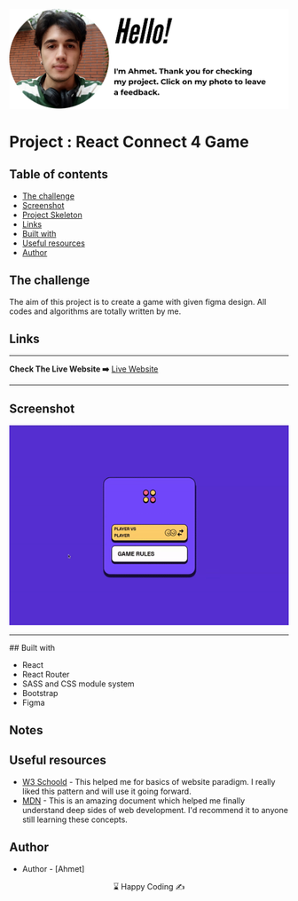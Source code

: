 <p align="center">
<a href="https://www.linkedin.com/in/ahmet-ayd%C4%B1n-2583b1199/" target="_blank"><img src="ahmet.png" alt="screenshot"></a>
</p>

# Project : React Connect 4 Game
## Table of contents

  - [The challenge](#the-challenge)
  - [Screenshot](#screenshot)
  - [Project Skeleton ](#project-skeleton)
  - [Links](#links)
  - [Built with](#built-with)
  - [Useful resources](#useful-resources)
- [Author](#author)



## The challenge
The aim of this project is to create a game with given figma design. All codes and algorithms are totally written by me.

## Links
<hr>
<b>Check The Live Website ➡️</b> <a href="https://hire-me-if-you-can.netlify.app/">Live Website</a>
<hr>

## Screenshot
<p align="center">
<a href="https://hire-me-if-you-can.netlify.app/"><img  src="game.gif" alt="screenshot"></a>
</p>

<hr>
## Built with


- React
- React Router
- SASS and CSS module system
- Bootstrap
- Figma


## Notes


## Useful resources

- [W3 Schoold](https://www.w3schools.com/) - This helped me for basics of website paradigm. I really liked this pattern and will use it going forward.
- [MDN](https://developer.mozilla.org/en-US/) - This is an amazing document which helped me finally understand deep sides of web development. I'd recommend it to anyone still learning these concepts.


## Author

- Author - [Ahmet]

<center> &#8987; Happy Coding  &#9997; </center>
